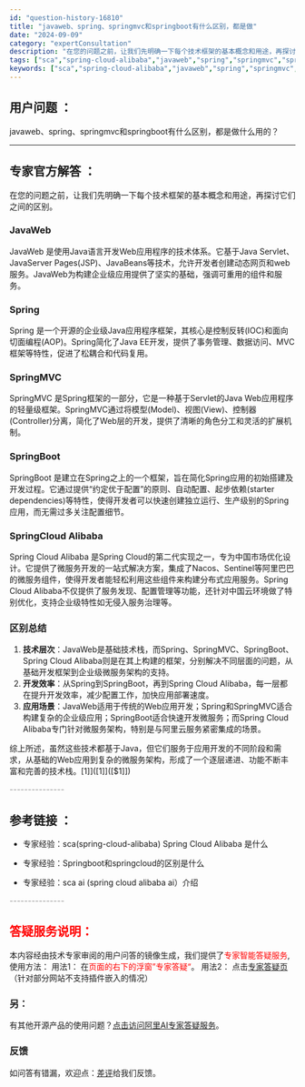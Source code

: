 ```yaml
---
id: "question-history-16810"
title: "javaweb、spring、springmvc和springboot有什么区别，都是做"
date: "2024-09-09"
category: "expertConsultation"
description: "在您的问题之前，让我们先明确一下每个技术框架的基本概念和用途，再探讨它们之间的区别。### JavaWebJavaWeb 是使用Java语言开发Web应用程序的技术体系。它基于Java Servlet、JavaServer Pages(JSP)、JavaBeans等技术，允许开发者创建动态网页和we"
tags: ["sca","spring-cloud-alibaba","javaweb","spring","springmvc","springboot","区别"]
keywords: ["sca","spring-cloud-alibaba","javaweb","spring","springmvc","springboot","区别"]
---
```


## 用户问题 ： 
 javaweb、spring、springmvc和springboot有什么区别，都是做什么用的？  

---------------
## 专家官方解答 ：

在您的问题之前，让我们先明确一下每个技术框架的基本概念和用途，再探讨它们之间的区别。

### JavaWeb
JavaWeb 是使用Java语言开发Web应用程序的技术体系。它基于Java Servlet、JavaServer Pages(JSP)、JavaBeans等技术，允许开发者创建动态网页和web服务。JavaWeb为构建企业级应用提供了坚实的基础，强调可重用的组件和服务。

### Spring
Spring 是一个开源的企业级Java应用程序框架，其核心是控制反转(IOC)和面向切面编程(AOP)。Spring简化了Java EE开发，提供了事务管理、数据访问、MVC框架等特性，促进了松耦合和代码复用。

### SpringMVC
SpringMVC 是Spring框架的一部分，它是一种基于Servlet的Java Web应用程序的轻量级框架。SpringMVC通过将模型(Model)、视图(View)、控制器(Controller)分离，简化了Web层的开发，提供了清晰的角色分工和灵活的扩展机制。

### SpringBoot
SpringBoot 是建立在Spring之上的一个框架，旨在简化Spring应用的初始搭建及开发过程。它通过提供“约定优于配置”的原则、自动配置、起步依赖(starter dependencies)等特性，使得开发者可以快速创建独立运行、生产级别的Spring应用，而无需过多关注配置细节。

### SpringCloud Alibaba
Spring Cloud Alibaba 是Spring Cloud的第二代实现之一，专为中国市场优化设计。它提供了微服务开发的一站式解决方案，集成了Nacos、Sentinel等阿里巴巴的微服务组件，使得开发者能轻松利用这些组件来构建分布式应用服务。Spring Cloud Alibaba不仅提供了服务发现、配置管理等功能，还针对中国云环境做了特别优化，支持企业级特性如无侵入服务治理等。

### 区别总结
1. **技术层次**：JavaWeb是基础技术栈，而Spring、SpringMVC、SpringBoot、Spring Cloud Alibaba则是在其上构建的框架，分别解决不同层面的问题，从基础开发框架到企业级微服务架构的支持。
2. **开发效率**：从Spring到SpringBoot，再到Spring Cloud Alibaba，每一层都在提升开发效率，减少配置工作，加快应用部署速度。
3. **应用场景**：JavaWeb适用于传统的Web应用开发；Spring和SpringMVC适合构建复杂的企业级应用；SpringBoot适合快速开发微服务；而Spring Cloud Alibaba专门针对微服务架构，特别是与阿里云服务紧密集成的场景。

综上所述，虽然这些技术都基于Java，但它们服务于应用开发的不同阶段和需求，从基础的Web应用到复杂的微服务架构，形成了一个逐层递进、功能不断丰富和完善的技术栈。[$1]]([$1]]([$1]])


<font color="#949494">---------------</font> 


## 参考链接 ：

* 专家经验：sca(spring-cloud-alibaba) Spring Cloud Alibaba 是什么 
 
 * 专家经验：Springboot和springcloud的区别是什么 
 
 * 专家经验：sca ai (spring cloud alibaba ai）介绍 


 <font color="#949494">---------------</font> 
 


## <font color="#FF0000">答疑服务说明：</font> 

本内容经由技术专家审阅的用户问答的镜像生成，我们提供了<font color="#FF0000">专家智能答疑服务</font>,使用方法：
用法1： 在<font color="#FF0000">页面的右下的浮窗”专家答疑“</font>。
用法2： 点击[专家答疑页](https://answer.opensource.alibaba.com/docs/intro)（针对部分网站不支持插件嵌入的情况）
### 另：


有其他开源产品的使用问题？[点击访问阿里AI专家答疑服务](https://answer.opensource.alibaba.com/docs/intro)。
### 反馈
如问答有错漏，欢迎点：[差评](https://ai.nacos.io/user/feedbackByEnhancerGradePOJOID?enhancerGradePOJOId=16830)给我们反馈。
